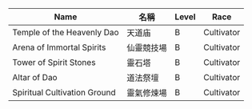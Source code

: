 | Name                           | 名稱             | Level | Race       |
|--------------------------------|------------------|-------|------------|
| Temple of the Heavenly Dao     | 天道庙           | B     | Cultivator |
| Arena of Immortal Spirits      | 仙靈競技場       | B     | Cultivator |
| Tower of Spirit Stones         | 靈石塔           | B     | Cultivator |
| Altar of Dao                   | 道法祭壇         | B     | Cultivator |
| Spiritual Cultivation Ground   | 靈氣修煉場       | B     | Cultivator |
